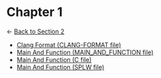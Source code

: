 # Chapter 1

← [Back to Section 2](..)

- [Clang Format (CLANG-FORMAT file)](.clang-format)
- [Main And Function (MAIN_AND_FUNCTION file)](main_and_function)
- [Main And Function (C file)](main_and_function.c)
- [Main And Function (SPLW file)](main_and_function.splw)
